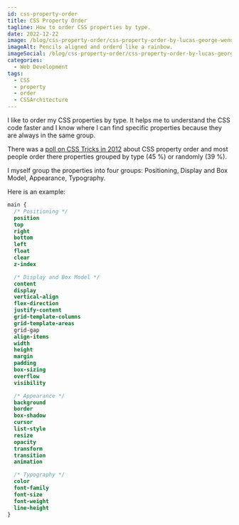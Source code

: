 ```yaml
---
id: css-property-order
title: CSS Property Order
tagline: How to order CSS properties by type.
date: 2022-12-22
image: /blog/css-property-order/css-property-order-by-lucas-george-wendt.jpg
imageAlt: Pencils aligned and orderd like a rainbow.
imageSocial: /blog/css-property-order/css-property-order-by-lucas-george-wendt.jpg
categories:
  - Web Development
tags:
  - CSS
  - property
  - order
  - CSSArchitecture
---
```


I like to order my CSS properties by type. It helps me to understand the CSS code faster and I know where I can find specific properties because they are always in the same group.

There was a [poll on CSS Tricks in 2012](https://css-tricks.com/poll-results-how-do-you-order-your-css-properties/) about CSS property order and most people order there properties grouped by type (45 %) or randomly (39 %).

I myself group the properties into four groups: Positioning, Display and Box Model, Appearance, Typography.

Here is an example:

```CSS
main {
  /* Positioning */
  position
  top
  right
  bottom
  left
  float
  clear
  z-index

  /* Display and Box Model */
  content
  display
  vertical-align
  flex-direction
  justify-content
  grid-template-columns
  grid-template-areas
  grid-gap
  align-items
  width
  height
  margin
  padding
  box-sizing
  overflow
  visibility

  /* Appearance */
  background
  border
  box-shadow
  cursor
  list-style
  resize
  opacity
  transform
  transition
  animation

  /* Typography */
  color
  font-family
  font-size
  font-weight
  line-height
}
```
